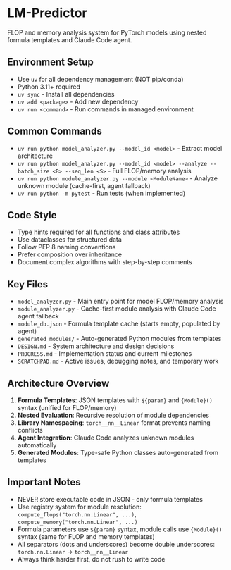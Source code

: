 # LM-Predictor

FLOP and memory analysis system for PyTorch models using nested formula templates and Claude Code agent.

## Environment Setup

- Use `uv` for all dependency management (NOT pip/conda)
- Python 3.11+ required
- `uv sync` - Install all dependencies
- `uv add <package>` - Add new dependency
- `uv run <command>` - Run commands in managed environment

## Common Commands

- `uv run python model_analyzer.py --model_id <model>` - Extract model architecture
- `uv run python model_analyzer.py --model_id <model> --analyze --batch_size <B> --seq_len <S>` - Full FLOP/memory analysis
- `uv run python module_analyzer.py --module <ModuleName>` - Analyze unknown module (cache-first, agent fallback)
- `uv run python -m pytest` - Run tests (when implemented)

## Code Style

- Type hints required for all functions and class attributes
- Use dataclasses for structured data
- Follow PEP 8 naming conventions
- Prefer composition over inheritance
- Document complex algorithms with step-by-step comments

## Key Files

- `model_analyzer.py` - Main entry point for model FLOP/memory analysis
- `module_analyzer.py` - Cache-first module analysis with Claude Code agent fallback
- `module_db.json` - Formula template cache (starts empty, populated by agent)
- `generated_modules/` - Auto-generated Python modules from templates
- `DESIGN.md` - System architecture and design decisions
- `PROGRESS.md` - Implementation status and current milestones
- `SCRATCHPAD.md` - Active issues, debugging notes, and temporary work

## Architecture Overview

1. **Formula Templates**: JSON templates with `${param}` and `{Module}()` syntax (unified for FLOP/memory)
2. **Nested Evaluation**: Recursive resolution of module dependencies
3. **Library Namespacing**: `torch__nn__Linear` format prevents naming conflicts
4. **Agent Integration**: Claude Code analyzes unknown modules automatically
5. **Generated Modules**: Type-safe Python classes auto-generated from templates

## Important Notes

- NEVER store executable code in JSON - only formula templates
- Use registry system for module resolution: `compute_flops("torch.nn.Linear", ...)`, `compute_memory("torch.nn.Linear", ...)`
- Formula parameters use `${param}` syntax, module calls use `{Module}()` syntax (same for FLOP and memory templates)
- All separators (dots and underscores) become double underscores: `torch.nn.Linear` → `torch__nn__Linear`
- Always think harder first, do not rush to write code